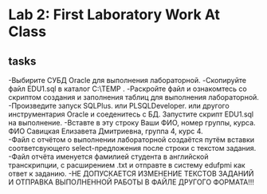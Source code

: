 # Lab 2: First Laboratory Work At Class
## tasks
-Выбирите СУБД Oracle для выполнения лабораторной. 
-Cкопируйте файл EDU1.sql в каталог C:\TEMP .
-Раскройте файл и ознакомтесь со скриптом создания и заполнения таблиц для выполнения лабораторной.
-Произведите запуск SQLPlus. или PLSQLDeveloper. или другого инструментария Oracle и соеденитесь с БД.  Запустите скрипт EDU1.sql на выполнение.
-Вставте в эту строку Ваши ФИО, номер группы, курса. ФИО Савицкая Елизавета Дмитриевна, группа 4, курс 4.      
-Файл с отчётом о выполнении лабораторной создаётся путём вставки соответсвующего select-предложения после строки с текстом задания. 
-Файл отчёта именуется фамилией студента  в английской транскрипции, с расширением .txt и отправте в систему edufpmi как ответ к заданию.
-НЕ ДОПУСКАЕТСЯ ИЗМЕНЕНИЕ ТЕКСТОВ ЗАДАНИЙ И ОТПРАВКА ВЫПОЛНЕННОЙ РАБОТЫ В ФАЙЛЕ ДРУГОГО ФОРМАТА!!! 
